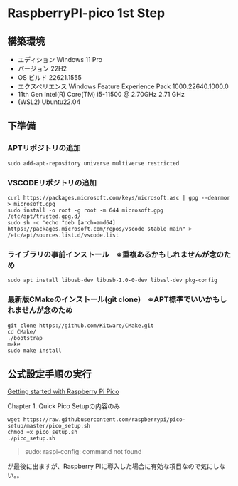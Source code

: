 # RaspberryPI-pico 1st Step

## 構築環境
* エディション	Windows 11 Pro
* バージョン	22H2
* OS ビルド	22621.1555
* エクスペリエンス	Windows Feature Experience Pack 1000.22640.1000.0
* 11th Gen Intel(R) Core(TM) i5-11500 @ 2.70GHz 2.71 GHz
* (WSL2) Ubuntu22.04

## 下準備
### APTリポジトリの追加
```
sudo add-apt-repository universe multiverse restricted
```
### VSCODEリポジトリの追加
```
curl https://packages.microsoft.com/keys/microsoft.asc | gpg --dearmor > microsoft.gpg
sudo install -o root -g root -m 644 microsoft.gpg /etc/apt/trusted.gpg.d/
sudo sh -c 'echo "deb [arch=amd64] https://packages.microsoft.com/repos/vscode stable main" > /etc/apt/sources.list.d/vscode.list
```
### ライブラリの事前インストール　※重複あるかもしれませんが念のため
```
sudo apt install libusb-dev libusb-1.0-0-dev libssl-dev pkg-config
```
### 最新版CMakeのインストール(git clone)　※APT標準でいいかもしれませんが念のため
```
git clone https://github.com/Kitware/CMake.git
cd CMake/
./bootstrap
make
sudo make install
```
## 公式設定手順の実行
[Getting started with Raspberry Pi Pico](https://datasheets.raspberrypi.com/pico/getting-started-with-pico.pdf)

Chapter 1. Quick Pico Setupの内容のみ
```
wget https://raw.githubusercontent.com/raspberrypi/pico-setup/master/pico_setup.sh
chmod +x pico_setup.sh
./pico_setup.sh
```

> sudo: raspi-config: command not found

が最後に出ますが、Raspberry PIに導入した場合に有効な項目なので気にしない。。
